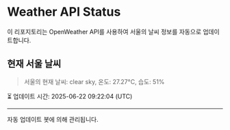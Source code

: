 
# Weather API Status

이 리포지토리는 OpenWeather API를 사용하여 서울의 날씨 정보를 자동으로 업데이트합니다.

## 현재 서울 날씨
> 서울의 현재 날씨: clear sky, 온도: 27.27°C, 습도: 51%

⏳ 업데이트 시간: 2025-06-22 09:22:04 (UTC)

---
자동 업데이트 봇에 의해 관리됩니다.
